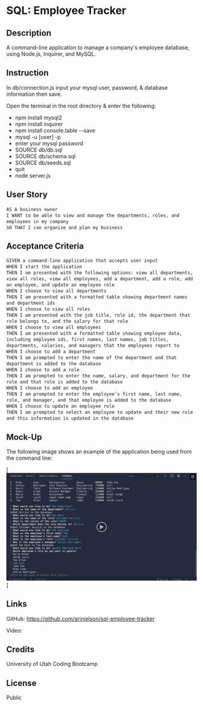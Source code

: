 # SQL: Employee Tracker

## Description

A command-line application to manage a company's employee database, using Node.js, Inquirer, and MySQL.


## Instruction

In db/connection.js input your mysql user, password, & database information then save.

Open the terminal in the root directory & enter the following:

* npm install mysql2
* npm install inquirer
* npm install console.table --save
* mysql -u [user] -p
* enter your mysql password
* SOURCE db/db.sql
* SOURCE db/schema.sql
* SOURCE db/seeds.sql
* quit
* node server.js


## User Story

```
AS A business owner
I WANT to be able to view and manage the departments, roles, and employees in my company
SO THAT I can organize and plan my business
```


## Acceptance Criteria

```
GIVEN a command-line application that accepts user input
WHEN I start the application
THEN I am presented with the following options: view all departments, view all roles, view all employees, add a department, add a role, add an employee, and update an employee role
WHEN I choose to view all departments
THEN I am presented with a formatted table showing department names and department ids
WHEN I choose to view all roles
THEN I am presented with the job title, role id, the department that role belongs to, and the salary for that role
WHEN I choose to view all employees
THEN I am presented with a formatted table showing employee data, including employee ids, first names, last names, job titles, departments, salaries, and managers that the employees report to
WHEN I choose to add a department
THEN I am prompted to enter the name of the department and that department is added to the database
WHEN I choose to add a role
THEN I am prompted to enter the name, salary, and department for the role and that role is added to the database
WHEN I choose to add an employee
THEN I am prompted to enter the employee’s first name, last name, role, and manager, and that employee is added to the database
WHEN I choose to update an employee role
THEN I am prompted to select an employee to update and their new role and this information is updated in the database 
```


## Mock-Up

The following image shows an example of the application being used from the command line:

[![An image thumbnail shows the command-line employee management application.](./assets/12-sql-homework-video-thumbnail.png)]

## Links

GitHub: https://github.com/arinielson/sql-employee-tracker

Video: 


## Credits

University of Utah Coding Bootcamp


## License

Public